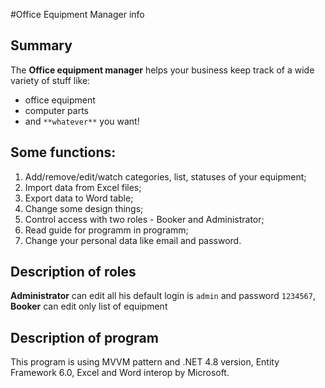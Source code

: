 #Office Equipment Manager info
## Summary
The **Office equipment manager** helps your business keep track of a wide variety of stuff like:
- office equipment
- computer parts
- and `**whatever**` you want!
## Some functions:
1. Add/remove/edit/watch categories, list, statuses of your equipment;
2. Import data from Excel files;
3. Export data to Word table;
4. Change some design things;
5. Control access with two roles - Booker and Administrator;
6. Read guide for programm in programm;
7. Change your personal data like email and password.
## Description of roles
**Administrator** can edit all his default login is `admin` and password `1234567`, **Booker** can edit only list of equipment
## Description of program
This program is using MVVM pattern and .NET 4.8 version, Entity Framework 6.0, Excel and Word interop by Microsoft.